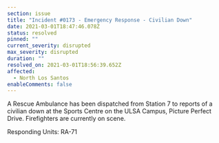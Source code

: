 ```yaml
---
section: issue
title: "Incident #0173 - Emergency Response - Civilian Down"
date: 2021-03-01T18:47:46.078Z
status: resolved
pinned: ""
current_severity: disrupted
max_severity: disrupted
duration: ""
resolved_on: 2021-03-01T18:56:39.652Z
affected:
  - North Los Santos
enableComments: false
---
```

A Rescue Ambulance has been dispatched from Station 7 to reports of a civilian down at the Sports Centre on the ULSA Campus, Picture Perfect Drive. Firefighters are currently on scene.

Responding Units: RA-71